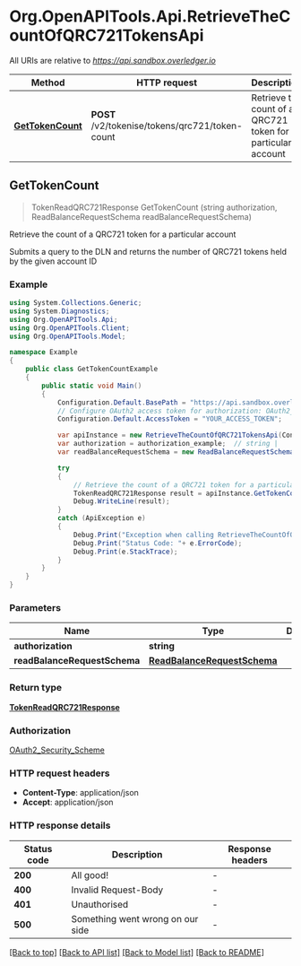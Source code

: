 # Org.OpenAPITools.Api.RetrieveTheCountOfQRC721TokensApi

All URIs are relative to *https://api.sandbox.overledger.io*

Method | HTTP request | Description
------------- | ------------- | -------------
[**GetTokenCount**](RetrieveTheCountOfQRC721TokensApi.md#gettokencount) | **POST** /v2/tokenise/tokens/qrc721/token-count | Retrieve the count of a QRC721 token for a particular account



## GetTokenCount

> TokenReadQRC721Response GetTokenCount (string authorization, ReadBalanceRequestSchema readBalanceRequestSchema)

Retrieve the count of a QRC721 token for a particular account

Submits a query to the DLN and returns the number of QRC721 tokens held by the given account ID

### Example

```csharp
using System.Collections.Generic;
using System.Diagnostics;
using Org.OpenAPITools.Api;
using Org.OpenAPITools.Client;
using Org.OpenAPITools.Model;

namespace Example
{
    public class GetTokenCountExample
    {
        public static void Main()
        {
            Configuration.Default.BasePath = "https://api.sandbox.overledger.io";
            // Configure OAuth2 access token for authorization: OAuth2_Security_Scheme
            Configuration.Default.AccessToken = "YOUR_ACCESS_TOKEN";

            var apiInstance = new RetrieveTheCountOfQRC721TokensApi(Configuration.Default);
            var authorization = authorization_example;  // string | 
            var readBalanceRequestSchema = new ReadBalanceRequestSchema(); // ReadBalanceRequestSchema | 

            try
            {
                // Retrieve the count of a QRC721 token for a particular account
                TokenReadQRC721Response result = apiInstance.GetTokenCount(authorization, readBalanceRequestSchema);
                Debug.WriteLine(result);
            }
            catch (ApiException e)
            {
                Debug.Print("Exception when calling RetrieveTheCountOfQRC721TokensApi.GetTokenCount: " + e.Message );
                Debug.Print("Status Code: "+ e.ErrorCode);
                Debug.Print(e.StackTrace);
            }
        }
    }
}
```

### Parameters


Name | Type | Description  | Notes
------------- | ------------- | ------------- | -------------
 **authorization** | **string**|  | 
 **readBalanceRequestSchema** | [**ReadBalanceRequestSchema**](ReadBalanceRequestSchema.md)|  | 

### Return type

[**TokenReadQRC721Response**](TokenReadQRC721Response.md)

### Authorization

[OAuth2_Security_Scheme](../README.md#OAuth2_Security_Scheme)

### HTTP request headers

- **Content-Type**: application/json
- **Accept**: application/json


### HTTP response details
| Status code | Description | Response headers |
|-------------|-------------|------------------|
| **200** | All good! |  -  |
| **400** | Invalid Request-Body |  -  |
| **401** | Unauthorised |  -  |
| **500** | Something went wrong on our side |  -  |

[[Back to top]](#)
[[Back to API list]](../README.md#documentation-for-api-endpoints)
[[Back to Model list]](../README.md#documentation-for-models)
[[Back to README]](../README.md)

